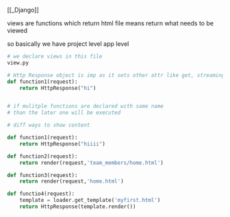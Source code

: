 [[_Django]]

views are functions which return html file means return what needs to be viewed

so basically we have 
project level
app level

```python
# we declare views in this file
view.py
```

```python
# Http Response object is imp as it sets other attr like get, streaming
def function1(request):
    return HttpResponse("hi")


# if mulitple functions are declared with same name 
# than the later one will be executed

# diff ways to show content

def function1(request):
    return HttpResponse("hiiii")

def function2(request):
    return render(request,'team_members/home.html')

def function3(request):
    return render(request,'home.html')

def functio4(request):
	template = loader.get_template('myfirst.html')
	return HttpResponse(template.render())
```

